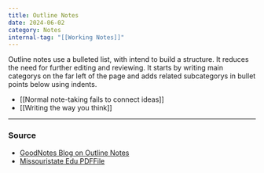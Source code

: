 ```yaml
---
title: Outline Notes
date: 2024-06-02
category: Notes
internal-tag: "[[Working Notes]]"
---
```

Outline notes use a bulleted list, with intend to build a structure. It reduces the need for further editing and reviewing. It starts by writing main categorys on the far left of the page and adds related subcategorys in bullet points below using indents.
- [[Normal note-taking fails to connect ideas]]
- [[Writing the way you think]]

--- 
### Source
- [GoodNotes Blog on Outline Notes](https://medium.goodnotes.com/how-the-outline-note-taking-method-works-f0808ea2cbfa)
- [Missouristate Edu PDFFile](https://www.missouristate.edu/assets/busadv/p.24.pdf)